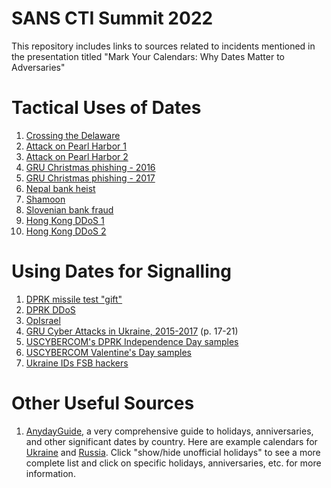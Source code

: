 # SANS CTI Summit 2022
This repository includes links to sources related to incidents mentioned in the presentation titled "Mark Your Calendars: Why Dates Matter to Adversaries"

# Tactical Uses of Dates
1. [Crossing the Delaware](https://archive.org/details/cu31924086860784/page/360/mode/2up)
2. [Attack on Pearl Harbor 1](https://www.google.com/books/edition/Pearl_Harbor_Attack/fSQ7kKogRGIC?hl=en&gbpv=1&dq=japanese+selected+sunday+pearl+harbor&pg=PA38&printsec=frontcover)
3. [Attack on Pearl Harbor 2](https://www.google.com/books/edition/Investigation_of_the_Pearl_Harbor_Attack/rHBt5Q-pTNUC?hl=en&gbpv=1&dq=pearl+harbor+sunday+chosen+fleet+%22maneuvers%22&pg=PA54&printsec=frontcover)
4. [GRU Christmas phishing - 2016](https://www.welivesecurity.com/2017/12/21/sednit-update-fancy-bear-spent-year/)
5. [GRU Christmas phishing - 2017](https://www.welivesecurity.com/2018/04/24/sednit-update-analysis-zebrocy/)
6. [Nepal bank heist](https://www.ibtimes.co.uk/hackers-steal-4-4m-nepal-bank-cyber-heist-by-abusing-swift-network-1646278)
7. [Shamoon](https://www.nytimes.com/2012/10/24/business/global/cyberattack-on-saudi-oil-firm-disquiets-us.html)
8. [Slovenian bank fraud](https://www.wired.co.uk/article/slovenian-bank-fraud)
9. [Hong Kong DDoS 1](https://www.bloomberg.com/news/articles/2019-09-02/hong-kong-protester-forum-says-some-ddos-attacks-came-from-china)
10. [Hong Kong DDoS 2](https://lihkg.com/thread/1614064/page/1)

# Using Dates for Signalling
1. [DPRK missile test "gift"](https://www.marketwatch.com/story/kim-jong-un-says-icbm-is-a-gift-to-american-bastards-2017-07-05)
2. [DPRK DDoS](https://powerofcommunity.net/poc2009/si.pdf)
3. [OpIsrael](https://www.forbes.com/sites/michaelpeck/2013/04/08/why-did-anonymous-have-to-attack-israel-on-holocaust-memorial-day/) 
4. [GRU Cyber Attacks in Ukraine, 2015-2017](https://boozallen.com/content/dam/boozallen_site/ccg/pdf/publications/bearing-witness-uncovering-the-logic-behind-russian-military-cyber-operations-2020.pdf) (p. 17-21)
5. [USCYBERCOM's DPRK Independence Day samples](https://www.cyberscoop.com/cyber-command-virus-total-north-korean-malware/) 
6. [USCYBERCOM Valentine's Day samples](https://twitter.com/cnmf_cyberalert/status/1228309162284781569)
7. [Ukraine IDs FSB hackers](https://ssu.gov.ua/en/novyny/sbu-vstanovyla-khakeriv-fsb-yaki-zdiisnyly-ponad-5-tys-kiberatak-na-derzhavni-orhany-ukrainy)

# Other Useful Sources
1. [AnydayGuide](https://anydayguide.com/calendar/country), a very comprehensive guide to holidays, anniversaries, and other significant dates by country. Here are example calendars for [Ukraine](https://anydayguide.com/calendar/country/UA/print) and [Russia](https://anydayguide.com/calendar/country/RU/print). Click "show/hide unofficial holidays" to see a more complete list and click on specific holidays, anniversaries, etc. for more information. 
